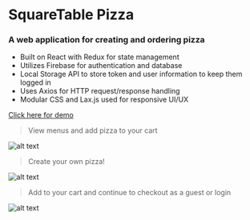 # SquareTable Pizza

### A web application for creating and ordering pizza

- Built on React with Redux for state management
- Utilizes Firebase for authentication and database
- Local Storage API to store token and user information to keep them logged in
- Uses Axios for HTTP request/response handling
- Modular CSS and Lax.js used for responsive UI/UX

[Click here for demo](https://admiring-mcnulty-ad57be.netlify.com/)

> View menus and add pizza to your cart

![alt text](https://media.giphy.com/media/SY2ybLGEL62mccRfBv/giphy.gif "cityline pizza")

> Create your own pizza!

![alt text](https://media.giphy.com/media/iI4UgZ2t7rCYN9n4U9/giphy.gif "cityline pizza")

> Add to your cart and continue to checkout as a guest or login

![alt text](https://media.giphy.com/media/gk9zzNbW8x5NVQa1LX/giphy.gif "cityline pizza")
